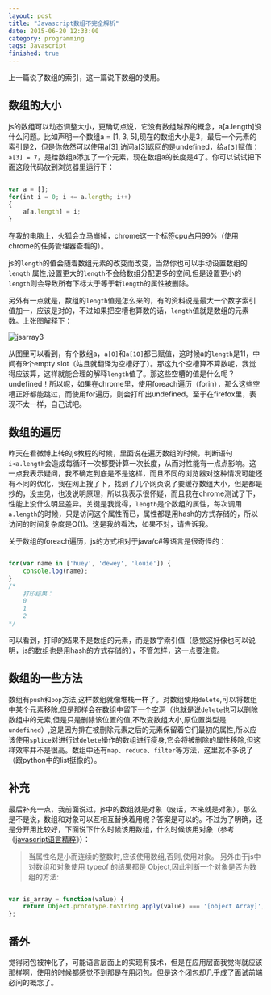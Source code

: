 ```yaml
---
layout: post
title: "Javascript数组不完全解析"
date: 2015-06-20 12:33:00
category: programming
tags: Javascript
finished: true
---
```


上一篇说了数组的索引，这一篇说下数组的使用。

## 数组的大小

js的数组可以动态调整大小，更确切点说，它没有数组越界的概念，a[a.length]没什么问题。比如声明一个数组a = [1, 3, 5],现在的数组大小是3，最后一个元素的索引是2，但是你依然可以使用a[3],访问a[3]返回的是undefined，给`a[3]`赋值：`a[3] = 7`，是给数组a添加了一个元素，现在数组a的长度是4了。你可以试试把下面这段代码放到浏览器里运行下：

```javascript

var a = [];
for(int i = 0; i <= a.length; i++)
{
	a[a.length] = i;
}

```

在我的电脑上，火狐会立马崩掉，chrome这一个标签cpu占用99%（使用chrome的任务管理器查看的）。

js的`length`的值会随着数组元素的改变而改变，当然你也可以手动设置数组的 `length` 属性,设置更大的`length`不会给数组分配更多的空间,但是设置更小的`length`则会导致所有下标大于等于新`length`的属性被删除。

另外有一点就是，数组的`length`值是怎么来的，有的资料说是最大一个数字索引值加一，应该是对的，不过如果把空槽也算数的话，`length`值就是数组的元素数。上张图解释下：

![jsarray3](http://7xj0rk.com1.z0.glb.clouddn.com/jsarray4.png)

从图里可以看到，有个数组a，`a[0]`和`a[10]`都已赋值，这时候a的`length`是11，中间有9个empty slot（姑且就翻译为空槽好了）。那这九个空槽算不算数呢，我觉得应该算，这样就能合理的解释`length`值了。那这些空槽的值是什么呢？undefined！所以呢，如果在chrome里，使用foreach遍历（forin），那么这些空槽正好都能跳过，而使用for遍历，则会打印出undefined。至于在firefox里，表现不太一样，自己试吧。

## 数组的遍历

昨天在看微博上转的js教程的时候，里面说在遍历数组的时候，判断语句`i<a.length`会造成每循环一次都要计算一次长度，从而对性能有一点点影响。这一点我表示疑问，我不确定到底是不是这样，而且不同的浏览器对这种情况可能还有不同的优化，我在网上搜了下，找到了几个网页说了要缓存数组大小，但是都是抄的，没主见，也没说明原理，所以我表示很怀疑，而且我在chrome测试了下，性能上没什么明显差异。关键是我觉得，`length`是个数组的属性，每次调用`a.length`的时候，只是访问这个属性而已，属性都是用hash的方式存储的，所以访问的时间复杂度是O(1)。这是我的看法，如果不对，请告诉我。

关于数组的foreach遍历，js的方式相对于java/c#等语言是很奇怪的：

```javascript

for(var name in ['huey', 'dewey', 'louie']) {
	console.log(name);
}
/*
	打印结果：
	0
	1
	2
*/

```

可以看到，打印的结果不是数组的元素，而是数字索引值（感觉这好像也可以说明，js的数组也是用hash的方式存储的），不管怎样，这一点要注意。

## 数组的一些方法

数组有`push`和`pop`方法,这样数组就像堆栈一样了。对数组使用`delete`,可以将数组中某个元素移除,但是那样会在数组中留下一个空洞（也就是说`delete`也可以删除数组中的元素,但是只是删除该位置的值,不改变数组大小,原位置类型是`undefined`）,这是因为排在被删除元素之后的元素保留着它们最初的属性,所以应该使用`splice`对进行过`delete`操作的数组进行瘦身,它会将被删除的属性移除,但这样效率并不是很高。数组中还有`map`、`reduce`、`filter`等方法，这里就不多说了（跟python中的list挺像的）。


## 补充

最后补充一点，我前面说过，js中的数组就是对象（废话，本来就是对象），那么是不是说，数组和对象可以互相互替换着用呢？答案是可以的。不过为了明确，还是分开用比较好，下面说下什么时候该用数组，什么时候该用对象（参考《[javascript语言精粹][js1]》）：

>当属性名是小而连续的整数时,应该使用数组,否则,使用对象。
>另外由于js中对数组和对象使用 typeof 的结果都是 Object,因此判断一个对象是否为数组的方法:

```javascript

var is_array = function(value) {
	return Object.prototype.toString.apply(value) === '[object Array]';
};

```

## 番外

觉得闭包被神化了，可能语言层面上的实现有技术，但是在应用层面我觉得就应该那样啊，使用的时候都感觉不到那是在用闭包。但是这个闭包却几乎成了面试前端必问的概念了。


[js1]: http://book.douban.com/subject/3590768/